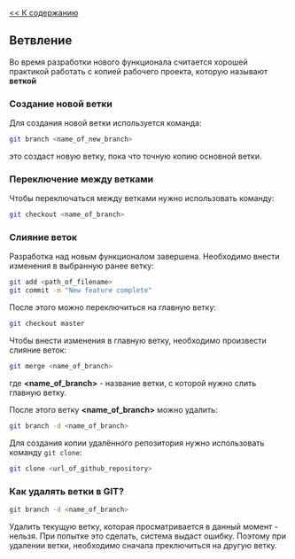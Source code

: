 [<< К содержанию](./readme.md)

## Ветвление

Во время разработки нового функционала считается хорошей практикой работать с копией рабочего проекта, которую называют **веткой**

### Создание новой ветки

Для создания новой ветки используется команда:

```bash hljs=
git branch <name_of_new_branch>
```
это создаст новую ветку, пока что точную копию основной ветки.

### Переключение между ветками

Чтобы переключаться между ветками нужно использовать команду:

```bash hljs=
git checkout <name_of_branch>
```

### Слияние веток

Разработка над новым функционалом завершена. Необходимо внести изменения в выбранную ранее ветку:

```bash hljs=
git add <path_of_filename>
git commit -m "New feature complete"
```

После этого можно переключиться на главную ветку:

```bash hljs=
git checkout master
```

Чтобы внести изменения в главную ветку, необходимо произвести слияние веток:

```bash hljs=
git merge <name_of_branch>
```

где **<name_of_branch>** - название ветки, с которой нужно слить главную ветку.

После этого ветку **<name_of_branch>** можно удалить:

```bash hljs=
git branch -d <name_of_branch>
```

Для создания копии удалённого репозитория нужно использовать команду `git clone`:

```bash hljs=
git clone <url_of_github_repository>
```

### Как удалять ветки в GIT?

```bash hljs=
git branch -d <name_of_branch>
```

Удалить текущую ветку, которая просматривается в данный момент - нельзя. При попытке это сделать, система выдаст ошибку. Поэтому при удалении ветки, необходимо сначала преключиться на другую ветку.
